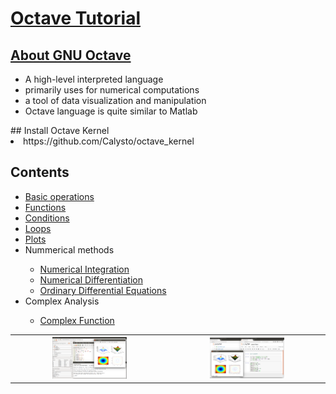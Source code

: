 # <a href='https://alamgirh.github.io/octave/index.html'> Octave Tutorial </a>
## <a href='https://www.gnu.org/software/octave/'>About GNU Octave </a>
<ul>
<li> A high-level interpreted language </li>
<li> primarily uses for numerical computations </li> 
<li> a tool of data visualization and manipulation </li> 
<li> Octave language is quite similar to Matlab </li> 
</ul>
## Install Octave Kernel
<li> https://github.com/Calysto/octave_kernel </li>

## Contents
<ul>
<li> <a href='https://alamgirh.github.io/octave/octaveBasic.html'> Basic operations </a></li>
<li> <a href='https://alamgirh.github.io/octave/octaveFunctions.html'> Functions </a> </li>
<li> <a href='https://alamgirh.github.io/octave/octaveConditions.html'> Conditions </a> </li>
<li> <a href='https://alamgirh.github.io/octave/octaveLoops.html'> Loops </a> </li>
<li> <a href='https://alamgirh.github.io/octave/octavePlots.html'> Plots </a> </li>
<li> Nummerical methods </li>
<ul> 
  <li> <a href='https://alamgirh.github.io/octave/octaveIntegrations.html'> Numerical Integration </a></li>
  <li> <a href='https://alamgirh.github.io/octave/octaveDifferentiation.html'> Numerical Differentiation </a></li>
  <li> <a href='https://alamgirh.github.io/octave/octaveODE.html'> Ordinary Differential Equations </a></li>
</ul>
<li> Complex Analysis</li>
<ul><li> <a href='https://alamgirh.github.io/octave/octaveComplex.html'> Complex Function </a> </ul>
</ul>
</ul>

 <table style="width:100%">
  <tr>
    <th>
    <img src="images/octavePage.png" alt="Octave GUI" style="width:50%">
</th>
    <th>
    <img src="images/JupyterPage.png" alt="Jupyter" style="width:50%">
</th>
  </tr>
  </table> 
